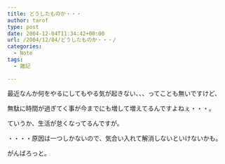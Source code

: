 ```yaml
---
title: どうしたものか・・・
author: tarof
type: post
date: 2004-12-04T11:34:42+00:00
url: /2004/12/04/どうしたものか・・・/
categories:
  - Note
tags:
  - 雑記

---
```

最近なんか何をやるにしてもやる気が起きない、、、ってことも無いですけど、
  
無駄に時間が過ぎてく事が今までにも増して増えてるんですよねぇ・・・。

ていうか、生活が怠くなってるんですが。
  
・・・・原因は一つしかないので、気合い入れて解消しないといけないかも。
  
がんばろっと。
